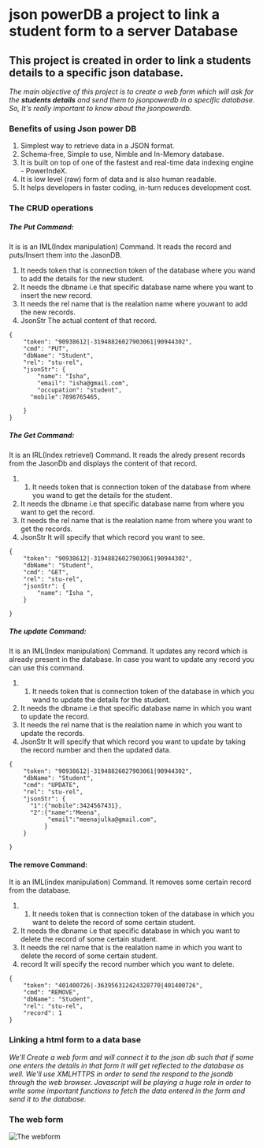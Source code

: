 # json powerDB a project to link a student form to a server Database

## This project is created in order to link a students details to a specific json database.

*The main objective of this project is to create a web form which will ask for the **students details** and send them to jsonpowerdb in a specific database.
So, It's really important to know about the jsonpowerdb.*

### Benefits of using Json power DB
1. Simplest way to retrieve data in a JSON format.
2. Schema-free, Simple to use, Nimble and In-Memory database.
3. It is built on top of one of the fastest and real-time data indexing engine - PowerIndeX.
4. It is low level (raw) form of data and is also human readable.
5. It helps developers in faster coding, in-turn reduces development cost.


### The CRUD operations
##### The Put Command:
It is is an IML(Index manipulation) Command. It reads the record and puts/Insert them into the JasonDB.
1. It needs token that is connection token of the database where you wand to add the details for the new student. 
2. It needs the dbname i.e that specific database name where you want to insert the new record.
3. It needs the rel name that is the realation name where youwant to add the new records.
4. JsonStr The actual content of that record.

```
{
    "token": "90938612|-31948826027903061|90944302",
    "cmd": "PUT",
    "dbName": "Student",
    "rel": "stu-rel",
    "jsonStr": {
        "name": "Isha",
        "email": "isha@gmail.com",
        "occupation": "student",
      "mobile":7898765465,

    }
}
```

##### The Get Command:
It is an IRL(Index retrievel) Command. It reads the alredy present records from the JasonDb and displays the content of that record.
1. 1. It needs token that is connection token of the database from where you wand to get the details for the student. 
2. It needs the dbname i.e that specific database name from where you want to get the record.
3. It needs the rel name that is the realation name from where you want to get the records.
4. JsonStr It will specify that which record you want to see.

```
{
    "token": "90938612|-31948826027903061|90944302",
    "dbName": "Student",
    "cmd": "GET",
    "rel": "stu-rel",
    "jsonStr": {
        "name": "Isha ",
    }

}
```


##### The update Command:
It is an IML(Index manipulation) Command. It updates any record which is already present in the database. In case you want to update any record you can use this command.
1. 1. It needs token that is connection token of the database in which you wand to update the details for the student. 
2. It needs the dbname i.e that specific database name in which you want to update the record.
3. It needs the rel name that is the realation name in which you want to update the records.
4. JsonStr It will specify that which record you want to update by taking the record number and then the updated data.

```
{
    "token": "90938612|-31948826027903061|90944302",
    "dbName": "Student",
    "cmd": "UPDATE",
    "rel": "stu-rel",
    "jsonStr": {
      "1":{"mobile":3424567431},
      "2":{"name":"Meena",
           "email":"meenajulka@gmail.com",
          }
    }

}

```

#### The remove Command:
It is an IML(index manipulation) Command. It removes some certain record from the database.
1. 1. It needs token that is connection token of the database in which you want to delete the record of some certain student. 
2. It needs the dbname i.e that specific database in which you want to delete the record of some certain student.
3. It needs the rel name that is the realation name in which you want to delete the record of some certain student.
4. record  It will specify the record number which you want to delete.

```
{
    "token": "401400726|-363956312424328770|401400726",
    "cmd": "REMOVE",
    "dbName": "Student",
    "rel": "stu-rel",
    "record": 1
}
```

### Linking a html form to a data base
*We'll Create a web form and will connect it to the json db such that if some one enters the details in that form it will get reflected to the database as well.
We'll use XMLHTTPS in order to send the respond to the jsondb through the web browser. 
Javascript will be playing a huge role in order to write some important functions to fetch the data entered in the form and send it to the database.*


### The web form
![The webform](IMG_20211112_202658.jpg)
